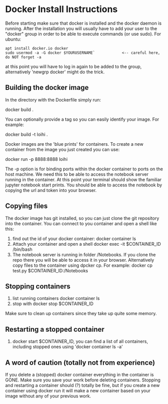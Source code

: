 # Docker Install Instructions

Before starting make sure that docker is installed and the docker daemon is running.
After the installation you will usually have to add your user to the "docker" group in order to be able to execute commands (or use sudo).
For ubuntu:
```
apt install docker.io docker
sudo usermod -a -G docker $YOURUSERNAME`			<-- careful here, do NOT forget -a
```
at this point you will have to log in again to be added to the group, alternatively 
'newgrp docker' might do the trick.

## Building the docker image

In the directory with the Dockerfile simply run:

docker build .

You can optionally provide a tag so you can easily identify your image. For example:

docker build -t loihi .

Docker images are the 'blue prints' for containers. To create a new container from the image you just created you can use:

docker run -p 8888:8888 loihi

The -p option is for binding ports within the docker container to ports on the host machine. We need this to be able to access the notebook server running in the container.
At this point your terminal should show the familiar jupyter notebook start prints. You should be able to access the notebook by copying the url and token into your browser.

## Copying files

The docker image has git installed, so you can just clone the git repository into the container. You can connect to you container and open a shell like this:

1. find out the id of your docker container:
	docker container ls
2. Attach your container and open a shell
	docker exec -it $CONTAINER_ID /bin/bash
3. The notebook server is running in folder /Notebooks. If you clone the repo there you will be able to access it in your browser.
Alternatively copy files to the container using dpcker cp. For example:
docker cp test.py $CONTAINER_ID:/Notebooks

## Stopping containers

1. list running containers
	docker container ls
2. stop with
	docker stop $CONTAINER_ID

Make sure to clean up containers since they take up quite some memory.

## Restarting a stopped container

1. docker start $CONTAINER_ID, you can find a list of all containers, including stopped ones using 'docker container ls -a'

## A word of caution (totally not from experience)

If you delete a (stopped) docker container everything in the container is GONE. Make sure you save your work before deleting containers. Stopping and restarting a container should (?) totally be fine, but if you create a new container using docker run it will make a new container based on your image without any of your previous work.
